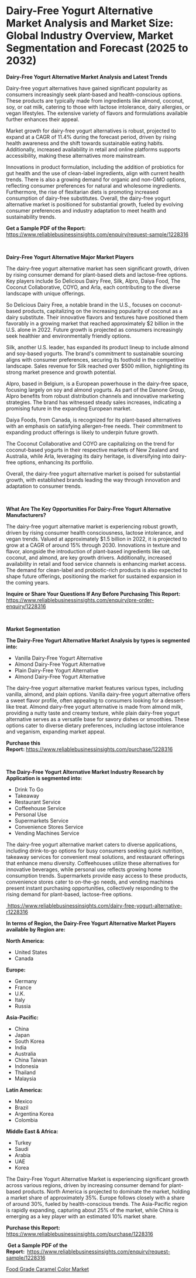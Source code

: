 <p><h1>Dairy-Free Yogurt Alternative Market Analysis and Market Size: Global Industry Overview, Market Segmentation and Forecast (2025 to 2032)</h1></p><p><strong>Dairy-Free Yogurt Alternative Market Analysis and Latest Trends</strong></p>
<p><p>Dairy-free yogurt alternatives have gained significant popularity as consumers increasingly seek plant-based and health-conscious options. These products are typically made from ingredients like almond, coconut, soy, or oat milk, catering to those with lactose intolerance, dairy allergies, or vegan lifestyles. The extensive variety of flavors and formulations available further enhances their appeal.</p><p>Market growth for dairy-free yogurt alternatives is robust, projected to expand at a CAGR of 11.4% during the forecast period, driven by rising health awareness and the shift towards sustainable eating habits. Additionally, increased availability in retail and online platforms supports accessibility, making these alternatives more mainstream.</p><p>Innovations in product formulation, including the addition of probiotics for gut health and the use of clean-label ingredients, align with current health trends. There is also a growing demand for organic and non-GMO options, reflecting consumer preferences for natural and wholesome ingredients. Furthermore, the rise of flexitarian diets is promoting increased consumption of dairy-free substitutes. Overall, the dairy-free yogurt alternative market is positioned for substantial growth, fueled by evolving consumer preferences and industry adaptation to meet health and sustainability trends.</p></p>
<p><strong>Get a Sample PDF of the Report:&nbsp;</strong> <a href="https://www.reliablebusinessinsights.com/enquiry/request-sample/1228316?utm_campaign=3035&utm_medium=2&utm_source=Github&utm_content=ia&utm_term=07042025&utm_id=dairy-free-yogurt-alternative">https://www.reliablebusinessinsights.com/enquiry/request-sample/1228316</a></p>
<p>&nbsp;</p>
<p><strong>Dairy-Free Yogurt Alternative Major Market Players</strong></p>
<p><p>The dairy-free yogurt alternative market has seen significant growth, driven by rising consumer demand for plant-based diets and lactose-free options. Key players include So Delicious Dairy Free, Silk, Alpro, Daiya Food, The Coconut Collaborative, COYO, and Arla, each contributing to the diverse landscape with unique offerings.</p><p>So Delicious Dairy Free, a notable brand in the U.S., focuses on coconut-based products, capitalizing on the increasing popularity of coconut as a dairy substitute. Their innovative flavors and textures have positioned them favorably in a growing market that reached approximately $2 billion in the U.S. alone in 2022. Future growth is projected as consumers increasingly seek healthier and environmentally friendly options.</p><p>Silk, another U.S. leader, has expanded its product lineup to include almond and soy-based yogurts. The brand's commitment to sustainable sourcing aligns with consumer preferences, securing its foothold in the competitive landscape. Sales revenue for Silk reached over $500 million, highlighting its strong market presence and growth potential.</p><p>Alpro, based in Belgium, is a European powerhouse in the dairy-free space, focusing largely on soy and almond yogurts. As part of the Danone Group, Alpro benefits from robust distribution channels and innovative marketing strategies. The brand has witnessed steady sales increases, indicating a promising future in the expanding European market.</p><p>Daiya Foods, from Canada, is recognized for its plant-based alternatives with an emphasis on satisfying allergen-free needs. Their commitment to expanding product offerings is likely to underpin future growth.</p><p>The Coconut Collaborative and COYO are capitalizing on the trend for coconut-based yogurts in their respective markets of New Zealand and Australia, while Arla, leveraging its dairy heritage, is diversifying into dairy-free options, enhancing its portfolio.</p><p>Overall, the dairy-free yogurt alternative market is poised for substantial growth, with established brands leading the way through innovation and adaptation to consumer trends.</p></p>
<p>&nbsp;</p>
<p><strong>What Are The Key Opportunities For Dairy-Free Yogurt Alternative Manufacturers?</strong></p>
<p><p>The dairy-free yogurt alternative market is experiencing robust growth, driven by rising consumer health consciousness, lactose intolerance, and vegan trends. Valued at approximately $1.5 billion in 2022, it is projected to grow at a CAGR of around 15% through 2030. Innovations in texture and flavor, alongside the introduction of plant-based ingredients like oat, coconut, and almond, are key growth drivers. Additionally, increased availability in retail and food service channels is enhancing market access. The demand for clean-label and probiotic-rich products is also expected to shape future offerings, positioning the market for sustained expansion in the coming years.</p></p>
<p><strong>Inquire or Share Your Questions If Any Before Purchasing This Report:</strong> <a href="https://www.reliablebusinessinsights.com/enquiry/pre-order-enquiry/1228316?utm_campaign=3035&utm_medium=2&utm_source=Github&utm_content=ia&utm_term=07042025&utm_id=dairy-free-yogurt-alternative">https://www.reliablebusinessinsights.com/enquiry/pre-order-enquiry/1228316</a></p>
<p>&nbsp;</p>
<p><strong>Market Segmentation</strong></p>
<p><strong>The Dairy-Free Yogurt Alternative Market Analysis by types is segmented into:</strong></p>
<p><ul><li>Vanilla Dairy-Free Yogurt Alternative</li><li>Almond Dairy-Free Yogurt Alternative</li><li>Plain Dairy-Free Yogurt Alternative</li><li>Almond Dairy-Free Yogurt Alternative</li></ul></p>
<p><p>The dairy-free yogurt alternative market features various types, including vanilla, almond, and plain options. Vanilla dairy-free yogurt alternative offers a sweet flavor profile, often appealing to consumers looking for a dessert-like treat. Almond dairy-free yogurt alternative is made from almond milk, providing a nutty taste and creamy texture, while plain dairy-free yogurt alternative serves as a versatile base for savory dishes or smoothies. These options cater to diverse dietary preferences, including lactose intolerance and veganism, expanding market appeal.</p></p>
<p><strong>Purchase this Report:&nbsp;</strong><a href="https://www.reliablebusinessinsights.com/purchase/1228316?utm_campaign=3035&utm_medium=2&utm_source=Github&utm_content=ia&utm_term=07042025&utm_id=dairy-free-yogurt-alternative">https://www.reliablebusinessinsights.com/purchase/1228316</a></p>
<p>&nbsp;</p>
<p><strong>The Dairy-Free Yogurt Alternative Market Industry Research by Application is segmented into:</strong></p>
<p><ul><li>Drink To Go</li><li>Takeaway</li><li>Restaurant Service</li><li>Coffeehouse Service</li><li>Personal Use</li><li>Supermarkets Service</li><li>Convenience Stores Service</li><li>Vending Machines Service</li></ul></p>
<p><p>The dairy-free yogurt alternative market caters to diverse applications, including drink-to-go options for busy consumers seeking quick nutrition, takeaway services for convenient meal solutions, and restaurant offerings that enhance menu diversity. Coffeehouses utilize these alternatives for innovative beverages, while personal use reflects growing home consumption trends. Supermarkets provide easy access to these products, convenience stores cater to on-the-go needs, and vending machines present instant purchasing opportunities, collectively responding to the rising demand for plant-based, lactose-free options.</p></p>
<p><a href="https://www.reliablebusinessinsights.com/dairy-free-yogurt-alternative-r1228316?utm_campaign=3035&utm_medium=2&utm_source=Github&utm_content=ia&utm_term=07042025&utm_id=dairy-free-yogurt-alternative">&nbsp;https://www.reliablebusinessinsights.com/dairy-free-yogurt-alternative-r1228316</a></p>
<p><strong>In terms of Region, the Dairy-Free Yogurt Alternative Market Players available by Region are:</strong></p>
<p>
    <p> <strong> North America: </strong>
        <ul>
            <li>United States</li>
            <li>Canada</li>
        </ul>
        </p> 
    <p> <strong> Europe: </strong>
        <ul>
            <li>Germany</li>
            <li>France</li>
            <li>U.K.</li>
            <li>Italy</li>
            <li>Russia</li>
        </ul>
        </p> 
    <p> <strong> Asia-Pacific: </strong>
        <ul>
            <li>China</li>
            <li>Japan</li>
            <li>South Korea</li>
            <li>India</li>
            <li>Australia</li>
            <li>China Taiwan</li>
            <li>Indonesia</li>
            <li>Thailand</li>
            <li>Malaysia</li>
        </ul>
        </p> 
    <p> <strong> Latin America: </strong>
        <ul>
            <li>Mexico</li>
            <li>Brazil</li>
            <li>Argentina Korea</li>
            <li>Colombia</li>
        </ul>
        </p> 
    <p> <strong> Middle East & Africa: </strong>
        <ul>
            <li>Turkey</li>
            <li>Saudi</li>
            <li>Arabia</li>
            <li>UAE</li>
            <li>Korea</li>
        </ul>
    </p>
    </p>
<p><p>The Dairy-Free Yogurt Alternative Market is experiencing significant growth across various regions, driven by increasing consumer demand for plant-based products. North America is projected to dominate the market, holding a market share of approximately 35%. Europe follows closely with a share of around 30%, fueled by health-conscious trends. The Asia-Pacific region is rapidly expanding, capturing about 25% of the market, while China is emerging as a key player with an estimated 10% market share.</p></p>
<p><strong>Purchase this Report: </strong><a href="https://www.reliablebusinessinsights.com/purchase/1228316?utm_campaign=3035&utm_medium=2&utm_source=Github&utm_content=ia&utm_term=07042025&utm_id=dairy-free-yogurt-alternative">https://www.reliablebusinessinsights.com/purchase/1228316</a></p>
<p>&nbsp;<strong>Get a Sample PDF of the Report:&nbsp;&nbsp;</strong><a href="https://www.reliablebusinessinsights.com/enquiry/request-sample/1228316?utm_campaign=3035&utm_medium=2&utm_source=Github&utm_content=ia&utm_term=07042025&utm_id=dairy-free-yogurt-alternative">https://www.reliablebusinessinsights.com/enquiry/request-sample/1228316</a></p>
<p><strong></strong></p>
<p><p><a href="https://github.com/beroxiluwaya/Market-Research-Report-List-1/blob/main/food-grade-caramel-color-market.md?utm_campaign=3035&utm_medium=2&utm_source=Github&utm_content=ia&utm_term=07042025&utm_id=dairy-free-yogurt-alternative">Food Grade Caramel Color Market</a></p></p>